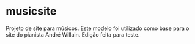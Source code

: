 # musicsite
Projeto de site para músicos.
Este modelo foi utilizado como base para o site do pianista André Willain.
Edição feita para teste.
